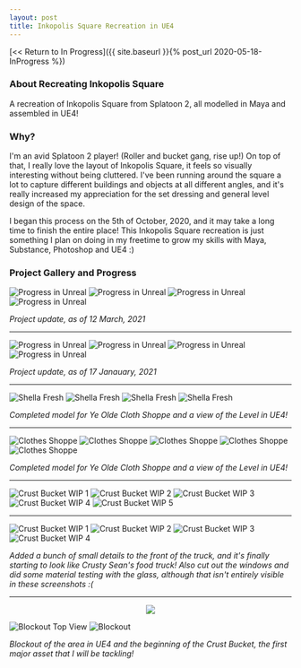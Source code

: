 ```yaml
---
layout: post
title: Inkopolis Square Recreation in UE4
---
```



[<< Return to In Progress]({{ site.baseurl }}{% post_url 2020-05-18-InProgress %})

### **About Recreating Inkopolis Square**
A recreation of Inkopolis Square from Splatoon 2, all modelled in Maya and assembled in UE4! 


### **Why?**
I'm an avid Splatoon 2 player! (Roller and bucket gang, rise up!) 
On top of that, I really love the layout of Inkopolis Square, it feels so visually interesting without being cluttered. I've been running around the square a lot to capture different buildings and objects at all different angles, and it's really increased my appreciation for the set dressing and general level design of the space.

I began this process on the 5th of October, 2020, and it may take a long time to finish the entire place! This Inkopolis Square recreation is just something I plan on doing in my freetime to grow my skills with Maya, Substance, Photoshop and UE4 :)


### **Project Gallery and Progress**

![Progress in Unreal](/assets/artwork/MyGames/InkopolisSquareRecreation/Recreation_12Mar.png)
![Progress in Unreal](/assets/artwork/MyGames/InkopolisSquareRecreation/Recreation_12Mar2.png)
![Progress in Unreal](/assets/artwork/MyGames/InkopolisSquareRecreation/Recreation_12Mar3.png)
![Progress in Unreal](/assets/artwork/MyGames/InkopolisSquareRecreation/Recreation_12Mar4.png)

_Project update, as of 12 March, 2021_

________________________________________________________________________________________________________


![Progress in Unreal](/assets/artwork/MyGames/InkopolisSquareRecreation/Recreation_17Jan.png)
![Progress in Unreal](/assets/artwork/MyGames/InkopolisSquareRecreation/Recreation_17Jan2.png)
![Progress in Unreal](/assets/artwork/MyGames/InkopolisSquareRecreation/Recreation_17Jan3.png)
![Progress in Unreal](/assets/artwork/MyGames/InkopolisSquareRecreation/Recreation_17Jan4.png)

_Project update, as of 17 Janauary, 2021_

________________________________________________________________________________________________________


![Shella Fresh](/assets/artwork/MyGames/InkopolisSquareRecreation/ShellaFresh_WIP1.1.jpg)
![Shella Fresh](/assets/artwork/MyGames/InkopolisSquareRecreation/ShellaFresh_WIP1.2.jpg)
![Shella Fresh](/assets/artwork/MyGames/InkopolisSquareRecreation/ShellaFresh_WIP1.3.jpg)
![Shella Fresh](/assets/artwork/MyGames/InkopolisSquareRecreation/ShellaFresh_WIP1.4.jpg)

_Completed model for Ye Olde Cloth Shoppe and a view of the Level in UE4!_

________________________________________________________________________________________________________


![Clothes Shoppe](/assets/artwork/MyGames/InkopolisSquareRecreation/InkopolisSquareRecreation_21Oct.jpg)
![Clothes Shoppe](/assets/artwork/MyGames/InkopolisSquareRecreation/ClothesShoppe_WIP3.1.jpg)
![Clothes Shoppe](/assets/artwork/MyGames/InkopolisSquareRecreation/ClothesShoppe_WIP3.2.jpg)
![Clothes Shoppe](/assets/artwork/MyGames/InkopolisSquareRecreation/ClothesShoppe_WIP3.3.jpg)
![Clothes Shoppe](/assets/artwork/MyGames/InkopolisSquareRecreation/ClothesShoppe_WIP3.4.jpg)

_Completed model for Ye Olde Cloth Shoppe and a view of the Level in UE4!_

________________________________________________________________________________________________________


![Crust Bucket WIP 1](/assets/artwork/MyGames/InkopolisSquareRecreation/CrustBucket_WIP6.1.jpg)
![Crust Bucket WIP 2](/assets/artwork/MyGames/InkopolisSquareRecreation/CrustBucket_WIP6.2.jpg)
![Crust Bucket WIP 3](/assets/artwork/MyGames/InkopolisSquareRecreation/CrustBucket_WIP6.3.jpg)
![Crust Bucket WIP 4](/assets/artwork/MyGames/InkopolisSquareRecreation/CrustBucket_WIP6.5.jpg)
![Crust Bucket WIP 5](/assets/artwork/MyGames/InkopolisSquareRecreation/CrustBucket_WIP6.8.jpg)

_______________________________________________________________________________________________________


![Crust Bucket WIP 1](/assets/artwork/MyGames/InkopolisSquareRecreation/CrustBucket_WIP2.jpg)
![Crust Bucket WIP 2](/assets/artwork/MyGames/InkopolisSquareRecreation/CrustBucket_WIP2.4.jpg)
![Crust Bucket WIP 3](/assets/artwork/MyGames/InkopolisSquareRecreation/CrustBucket_WIP2.3.jpg)
![Crust Bucket WIP 4](/assets/artwork/MyGames/InkopolisSquareRecreation/CrustBucket_WIP2.2.jpg)

_Added a bunch of small details to the front of the truck, and it's finally starting to look like Crusty Sean's food truck! Also cut out the windows and did some material testing with the glass, although that isn't entirely visible in these screenshots :(_

_______________________________________________________________________________________________________


<div align="center">
<img src="https://media.giphy.com/media/42M6xcwL8PIBO3EjQE/giphy.gif"> 
</div>

![Blockout Top View](/assets/artwork/MyGames/InkopolisSquareRecreation/InkopolisSquareRecreation_BlockoutTopView.jpg)
![Blockout](/assets/artwork/MyGames/InkopolisSquareRecreation/InkopolisSquareRecreation_BlackoutFromBackView.png)

_Blockout of the area in UE4 and the beginning of the Crust Bucket, the first major asset that I will be tackling!_